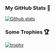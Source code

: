 ### My GitHub Stats 🐥
[![Github stats](https://github-readme-stats.vercel.app/api?username=MelidaZ&theme=yeblu&count_private=true&include_all_commits=true)](#)

### Some Trophies 🏆
[![trophy](https://github-profile-trophy.vercel.app/?username=MelidaZ&theme=nord)](#)
